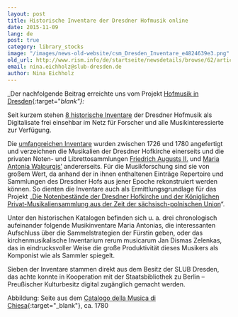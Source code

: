 ```yaml
---
layout: post
title: Historische Inventare der Dresdner Hofmusik online
date: 2015-11-09
lang: de
post: true
category: library_stocks
image: "/images/news-old-website/csm_Dresden_Inventare_e4824639e3.png"
old_url: http://www.rism.info/de/startseite/newsdetails/browse/62/article/64/historical-inventories-of-music-online.html
email: nina.eichholz@slub-dresden.de
author: Nina Eichholz
---
```



_Der nachfolgende Beitrag erreichte uns vom Projekt [Hofmusik in Dresden](https://hofmusik.slub-dresden.de/news/details/single/historische-inventare-online/){:target="_blank"}:_

Seit kurzem stehen [8 historische Inventare](https://hofmusik.slub-dresden.de/themen/hofkirche-koenigliche-privat-musikaliensammlung/historische-kataloge-und-altsignaturen/#c37043) der Dresdner Hofmusik als Digitalisate frei einsehbar im Netz für Forscher und alle Musikinteressierte zur Verfügung.

Die [umfangreichen Inventare](https://hofmusik.slub-dresden.de/themen/hofkirche-koenigliche-privat-musikaliensammlung/historische-kataloge-und-altsignaturen/) wurden zwischen 1726 und 1780 angefertigt und verzeichnen die Musikalien der Dresdner Hofkirche einerseits und die privaten Noten- und Librettosammlungen [Friedrich Augusts II.](https://de.wikipedia.org/wiki/August_III._%28Polen%29 "Friedrich August II. / August III.") und [Maria Antonia Walpurgis’](https://de.wikipedia.org/wiki/Maria_Antonia_von_Bayern "Maria Antonia Walpurgis") andererseits. Für die Musikforschung sind sie von großem Wert, da anhand der in ihnen enthaltenen Einträge Repertoire und Sammlungen des Dresdner Hofs aus jener Epoche rekonstruiert werden können. So dienten die Inventare auch als Ermittlungsgrundlage für das Projekt „[Die Notenbestände der Dresdner Hofkirche und der Königlichen Privat-Musikaliensammlung aus der Zeit der sächsisch-polnischen Union](https://hofmusik.slub-dresden.de/themen/hofkirche-koenigliche-privat-musikaliensammlung/)“.

Unter den historischen Katalogen befinden sich u. a. drei chronologisch aufeinander folgende Musikinventare Maria Antonias, die interessanten Aufschluss über die Sammelstrategien der Fürstin geben, oder das kirchenmusikalische Inventarium rerum musicarum Jan Dismas Zelenkas, das in eindrucksvoller Weise die große Produktivität dieses Musikers als Komponist wie als Sammler spiegelt.

Sieben der Inventare stammen direkt aus dem Besitz der SLUB Dresden, das achte konnte in Kooperation mit der Staatsbibliothek zu Berlin – Preußischer Kulturbesitz digital zugänglich gemacht werden.

Abbildung: Seite aus dem [Catalogo della Musica di Chiesa](http://digital.slub-dresden.de/id425373169){:target="_blank"}, ca. 1780



<script type="text/javascript">var switchTo5x=true;</script><script type="text/javascript" src="http://w.sharethis.com/button/buttons.js"></script><script type="text/javascript">stLight.options({publisher: "9b601438-1ce1-49d8-bfd7-9cff5df54c17", doNotHash: false, doNotCopy: false, hashAddressBar: false});</script>